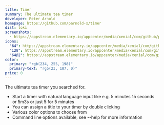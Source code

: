 ```yaml
---
title: Timer
summary: The ultimate tea timer
developer: Peter Arnold
homepage: https://github.com/parnold-x/timer
dist: loki
screenshots:
  - https://appstream.elementary.io/appcenter/media/xenial/com/github/parnold-x.timer.desktop/4928CE6C3856006A35A3F66DDB0CAFB5/screenshots/image-1_orig.png
icons:
  "64": https://appstream.elementary.io/appcenter/media/xenial/com/github/parnold-x.timer.desktop/4928CE6C3856006A35A3F66DDB0CAFB5/icons/64x64/com.github.parnold-x.timer_com.github.parnold-x.timer.png
  "128": https://appstream.elementary.io/appcenter/media/xenial/com/github/parnold-x.timer.desktop/4928CE6C3856006A35A3F66DDB0CAFB5/icons/128x128/com.github.parnold-x.timer_com.github.parnold-x.timer.png
  "64@2": https://appstream.elementary.io/appcenter/media/xenial/com/github/parnold-x.timer.desktop/4928CE6C3856006A35A3F66DDB0CAFB5/icons/64x64@2/com.github.parnold-x.timer_com.github.parnold-x.timer.png
color:
  primary: "rgb(234, 255, 198)"
  primary-text: "rgb(23, 107, 0)"
price: 0
---
```


<p>The ultimate tea timer you searched for.</p>
<ul>
  <li>Start a timer with natural language input like e.g. 5 minutes 15 seconds or 5m3s or just 5 for 5 minutes</li>
  <li>You can assign a title to your timer by double clicking</li>
  <li>Various color options to choose from</li>
  <li>Command line options available, see --help for more information</li>
</ul>